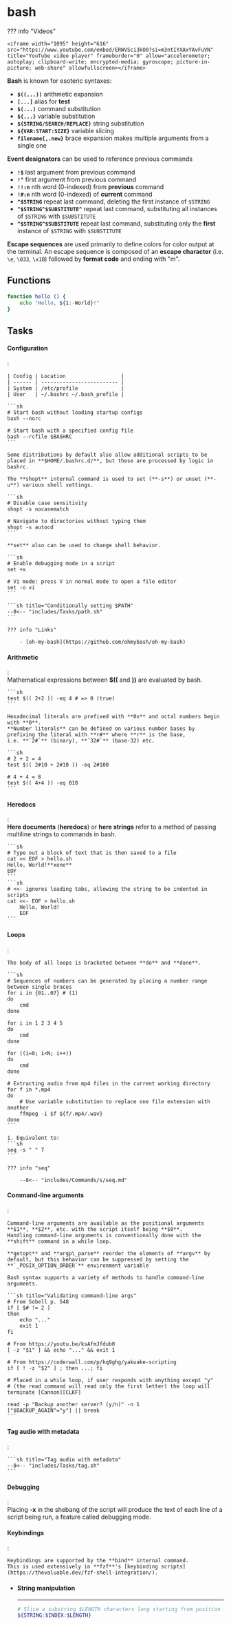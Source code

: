 # bash

??? info "Videos"

    <iframe width="1095" height="616" src="https://www.youtube.com/embed/ERWVSci3kO0?si=m3ntIYXAxYAvFuVN" title="YouTube video player" frameborder="0" allow="accelerometer; autoplay; clipboard-write; encrypted-media; gyroscope; picture-in-picture; web-share" allowfullscreen></iframe>

**Bash** is known for esoteric syntaxes:

- **`$((...))`** arithmetic expansion
- **`[...]`** alias for **test**
- **`$(...)`** command substitution
- **`${...}`** variable substitution
- **`${STRING/SEARCH/REPLACE}`** string substitution
- **`${VAR:START:SIZE}`** variable slicing
- **`filename{,.new}`** brace expansion makes multiple arguments from a single one

**Event designators** can be used to reference previous commands

- **`!$`** last argument from previous command
- **`!^`** first argument from previous command
- **`!!:n`** nth word (0-indexed) from **previous** command
- **`!#:n`** nth word (0-indexed) of **current** command
- **`^$STRING`** repeat last command, deleting the first instance of `$STRING`
- **`^$STRING^$SUBSTITUTE^`** repeat last command, substituting all instances of `$STRING` with `$SUBSTITUTE`
- **`^$STRING^$SUBSTITUTE`** repeat last command, substituting only the **first** instance of `$STRING` with `$SUBSTITUTE`

**Escape sequences** are used primarily to define colors for color output at the terminal.
An escape sequence is composed of an **escape character** (i.e. `\e`, `\033`, `\x1B`) followed by **format code** and ending with "m".



## Functions

```sh
function hello () { 
    echo "Hello, ${1:-World}!"
}
```


## Tasks

#### Configuration
:   

    | Config | Location                  |
    | ------ | ------------------------- |
    | System | /etc/profile              |
    | User   | ~/.bashrc ~/.bash_profile |

    ```sh
    # Start bash without loading startup configs
    bash --norc 

    # Start bash with a specified config file
    bash --rcfile $BASHRC
    ```

    Some distributions by default also allow additional scripts to be placed in **$HOME/.bashrc.d/**, but these are processed by logic in bashrc.

    The **shopt** internal command is used to set (**-s**) or unset (**-u**) various shell settings.

    ```sh
    # Disable case sensitivity
    shopt -s nocasematch

    # Navigate to directories without typing them
    shopt -s autocd
    ```

    **set** also can be used to change shell behavior.

    ```sh
    # Enable debugging mode in a script
    set +x

    # Vi mode: press V in normal mode to open a file editor
    set -o vi
    ```

    ```sh title="Conditionally setting $PATH"
    --8<-- "includes/Tasks/path.sh"
    ```

    ??? info "Links"

        - [oh-my-bash](https://github.com/ohmybash/oh-my-bash)

#### Arithmetic
:   
    Mathematical expressions between **$((** and **))** are evaluated by bash.

    ```sh
    test $(( 2+2 )) -eq 4 # => 0 (true)
    ```

    Hexadecimal literals are prefixed with **0x** and octal numbers begin with **0**.
    **Number literals** can be defined on various number bases by prefixing the literal with **r#** where **r** is the base, 
    i.e. **`2#`** (binary), **`32#`** (base-32) etc.

    ```sh
    # 2 + 2 = 4
    test $(( 2#10 + 2#10 )) -eq 2#100

    # 4 + 4 = 8
    test $(( 4+4 )) -eq 010
    ```

#### Heredocs
:   
    **Here documents** (**heredocs**) or **here strings** refer to a method of passing multiline strings to commands in bash.

    ```sh
    # Type out a block of text that is then saved to a file
    cat << EOF > hello.sh
    Hello, World!**xone**
    EOF
    ```
    ```sh
    # <<- ignores leading tabs, allowing the string to be indented in scripts
    cat <<- EOF > hello.sh
        Hello, World!
        EOF
    ```

#### Loops
:   

    The body of all loops is bracketed between **do** and **done**.

    ```sh
    # Sequences of numbers can be generated by placing a number range between single braces
    for i in {01..07} # (1)
    do 
        cmd
    done

    for i in 1 2 3 4 5
    do 
        cmd
    done

    for ((i=0; i<N; i++))
    do 
        cmd
    done

    # Extracting audio from mp4 files in the current working directory
    for f in *.mp4
    do 
        # Use variable substitution to replace one file extension with another
        ffmpeg -i $f ${f/.mp4/.wav} 
    done
    ```

    1. Equivalent to:
    ```sh
    seq -s " " 7
    ```

    ??? info "seq"

        --8<-- "includes/Commands/s/seq.md"

#### Command-line arguments
:   

    Command-line arguments are available as the positional arguments **$1**, **$2**, etc. with the script itself being **$0**.
    Handling command-line arguments is conventionally done with the **shift** command in a while loop.

    **getopt** and **argp\_parse** reorder the elements of **argv** by default, but this behavior can be suppressed by setting the **`_POSIX_OPTION_ORDER`** environment variable

    Bash syntax supports a variety of methods to handle command-line arguments.

    ```sh title="Validating command-line args"
    # From Sobell p. 548
    if [ $# != 2 ]
    then 
        echo "..."
        exit 1
    fi

    # From https://youtu.be/ksAfmJfdub0
    [ -z "$1" ] && echo "..." && exit 1

    # From https://coderwall.com/p/kq9ghg/yakuake-scripting
    if [ ! -z "$2" ] ; then ...; fi

    # Placed in a while loop, if user responds with anything except "y" 
    # (the read command will read only the first letter) the loop will terminate [Cannon][CLKF]

    read -p "Backup another server? (y/n)" -n 1
    ["$BACKUP_AGAIN"="y"] || break
    ```


#### Tag audio with metadata
:   

    ```sh title="Tag audio with metadata"
    --8<-- "includes/Tasks/tag.sh"
    ```


#### Debugging
:   
    Placing **-x** in the shebang of the script will produce the text of each line of a script being run,
    a feature called debugging mode.


#### Keybindings
:   

    Keybindings are supported by the **bind** internal command.
    This is used extensively in **fzf**'s [keybinding scripts](https://thevaluable.dev/fzf-shell-integration/).

<div class="grid cards" markdown>

-   #### String manipulation

    ---

    ```sh title="String slicing"
    # Slice a substring $LENGTH characters long starting from position $INDEX from $STRING
    ${STRING:$INDEX:$LENGTH}
    ```

</div>
